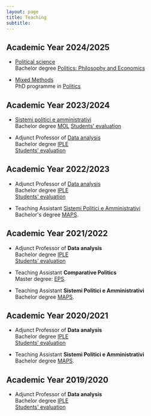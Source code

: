 ```yaml
---
layout: page
title: Teaching
subtitle:
---
```


## Academic Year 2024/2025

- [Political science](https://www.luiss.it/cattedreonline/corso/T006/A/L22PPEBASE/2024)  
  Bachelor degree [Politics: Philosophy and Economics](https://www.luiss.edu/ammissione/offerta-formativa/laurea-triennale/politics-philosophy-economics)

- [Mixed Methods](https://phd.luiss.it/politics/)  
  PhD programme in [Politics](https://phd.luiss.it/politics/)  

## Academic Year 2023/2024

- [Sistemi politici e amministrativi](https://www.unimi.it/it/corsi/insegnamenti-dei-corsi-di-laurea/2024/sistemi-politici-e-amministrativi-0)  
  Bachelor degree [MOL](https://mol.cdl.unimi.it/it)
  [Students' evaluation](assets/pdf/evaluation-mol-2023-2024.pdf#page=16)

- Adjunct Professor of [Data analysis](https://www.unimi.it/it/corsi/insegnamenti-dei-corsi-di-laurea/2024/data-analysis)  
  Bachelor degree [IPLE](https://iple.cdl.unimi.it/en)  
  [Students' evaluation](assets/pdf/evaluation-2023-2024.pdf#page=16)
  
## Academic Year 2022/2023

- Adjunct Professor of [Data analysis](https://www.unimi.it/it/corsi/insegnamenti-dei-corsi-di-laurea/2023/data-analysis)  
  Bachelor degree [IPLE](https://iple.cdl.unimi.it/en)  
  [Students' evaluation](assets/pdf/evaluation-2022-2023.pdf#page=14)  
  
- Teaching Assistant [Sistemi Politici e Amministrativi](https://www.unimi.it/it/corsi/insegnamenti-dei-corsi-di-laurea/2023/sistemi-politici-e-amministrativi)  
Bachelor's degree [MAPS](https://maps.cdl.unimi.it/it).

## Academic Year 2021/2022

- Adjunct Professor of **Data analysis**  
  Bachelor degree [IPLE](https://iple.cdl.unimi.it/en)  
  [Students' evaluation](assets/pdf/evaluation-2021-2022.pdf#page=13)  
  
- Teaching Assistant **Comparative Politics**  
  Master degree: [EPS](https://eps.cdl.unimi.it/en).
- Teaching Assistant **Sistemi Politici e Amministrativi**  
  Bachelor degree [MAPS](https://maps.cdl.unimi.it/it).

## Academic Year 2020/2021

- Adjunct Professor of **Data analysis**  
  Bachelor degree [IPLE](https://iple.cdl.unimi.it/en)  
  [Students' evaluation](assets/pdf/evaluation-2020-2021.pdf#page=12)  

- Teaching Assistant **Sistemi Politici e Amministrativi**  
  Bachelor degree [MAPS](https://maps.cdl.unimi.it/it).

## Academic Year 2019/2020

- Adjunct Professor of **Data analysis**  
  Bachelor degree [IPLE](https://iple.cdl.unimi.it/en)  
  [Students' evaluation](assets/pdf/evaluation-2019-2020.pdf#page=13)  



